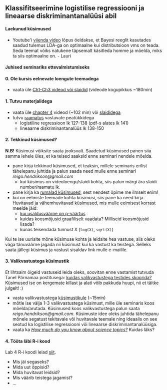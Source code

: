 ## Klassifitseerimine logistilise regressiooni ja lineaarse diskriminantanalüüsi abil

#### Laekunud küsimused
  - Youtube'i [viienda video](https://www.youtube.com/watch?v=RfrGiG1Hm3M&list=PL5-da3qGB5IC4vaDba5ClatUmFppXLAhE&index=5) lõpus öeldakse, et Bayesi reeglit kasutades saadud tulemus LDA-ga  on optimaalne kui distributsioon vms on teada. Seda teemat võiks natukene täpsemalt käsitleda homme ja mõelda, miks ta siis optimaalne on. - Lauri

#### Juhised seminariks ettevalmistumiseks

#### 0. Ole kursis eelnevate loengute teemadega
  - vaata üle [Ch1-Ch3 videod või slaidid](http://www.r-bloggers.com/in-depth-introduction-to-machine-learning-in-15-hours-of-expert-videos/) (videode kogupikkus ~180min)

#### 1. Tutvu materjalidega
  - vaata üle [chapter 4](https://www.youtube.com/playlist?list=PL5-da3qGB5IC4vaDba5ClatUmFppXLAhE) videod (~102 min) või [slaididega](https://lagunita.stanford.edu/c4x/HumanitiesScience/StatLearning/asset/classification.pdf)
  - tutvu [raamatus](http://www-bcf.usc.edu/~gareth/ISL/ISLR%20Fourth%20Printing.pdf) vastavate peatükkidega
    - logistiline regressioon lk 127-138 (pdf-s alates lk 141)
    - lineaarne diskriminantanalüüs lk 138-150

#### 2. Tekkinud küsimused? 
**N.B!** Küsimusi võiksite saata jooksvalt. Saadetud küsimused panen siia samma lehele üles, et ka teised saaksid enne seminari nendele mõelda.
  - pane kirja tekkinud küsimused, et teaksin, millele seminaris erilist tähelepanu juhtida ja palun saada need mulle enne seminari _reigo.hendrikson@gmail.com_
    - kui küsimus on videoloengu/slaidi kohta, siis palun märgi ära slaidi number/raamatu lk.
  - pane kirja ka [rumalad küsimused](https://en.wikipedia.org/wiki/No_such_thing_as_a_stupid_question), sest nendest õpime me ilmselt enim!
  - kui on eelmiste teemade kohta küsimusi, siis pane ka need kirja. Huvitavad ja vähemhuvitavad küsimused, mis mulle eelmisest korrast meelde jäid:
    - [kui usaldusväärne on p-väärtus](https://www.google.ee/search?client=ubuntu&channel=fs&q=should+we+trust+p-value&ie=utf-8&oe=utf-8&gfe_rd=cr&ei=dwD_VbfRDOeO8QeX4LD4AQ)
    - kuidas koosmõjusid graafiliselt vaadata? Milliseid koosmõjusid lisada? 
    - kunas teisendada tunnust X (``log(X)``, ``sqrt(X)``)

Kui te ise uurisite mõne küsimuse kohta ja leidsite hea vastuse, siis oleks väga tänuväärne jagada nii küsimust kui ka vastust ka teistega. Selleks saata jällegi küsimus ja vastust sisaldav link mulle e-mailile. 

#### 3. Valikvastustega küsimustik
Et lihtsaim õigeid vastuseid leida oleks, soovitan enne vastamist tutvuda Tanel Pärnamaa postitusega: [kuidas valikvastustega testides skoorida?](http://stat24.ee/2013/12/kuidas-valikvastustega-testides-skoorida/) Küsimused ise on kergemate killast ja alati võib pakkuda huupi, nii et täitke julgelt! :)
  - vasta valikvastustega [küsimustikule](https://docs.google.com/forms/d/1OfgYr3C2UNIPHsE1T7_9ET3yWqNzHP5kH7qdiSrQl8A/viewform?usp=send_form) (~15min)
  - mõtle ise välja 1-3 valikvastustega küsimust, mille üle seminaris koos mõelda/arutada. Küsimused koos valikvastustega palun saata _reigo.hendrikson@gmail.com_. Küsimuste idee oleks juhtida tähelepanu mõnele segatust tekitavale või huvitavale teemale ning ideaalis on see seotud ka logistilise regressiooni või lineaarse diskriminantanalüüsiga.
  - vaata ka [_How much do you know about science topics?_](http://www.pewresearch.org/quiz/science-knowledge/) Kuidas läks?

#### 4. Tööta läbi R-i kood
Lab 4 R-i koodi leiad [siit](http://www-bcf.usc.edu/~gareth/ISL/Chapter%204%20Lab.txt).
  - Mis jäi segaseks? 
  - Mida uut õppisid?
  - Mida huvitavat leidsid?
  - Mis väärib teistega jagamist?
  - ...
